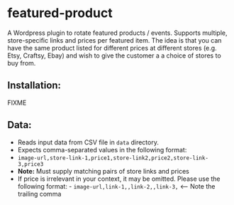 # featured-product
A Wordpress plugin to rotate featured products / events.  Supports multiple, store-specific links and prices per featured item.
The idea is that you can have the same product listed for different prices at different stores (e.g. Etsy, Craftsy, Ebay) and
wish to give the customer a a choice of stores to buy from.

## Installation:
FIXME

## Data:
-  Reads input data from CSV file in `data` directory.
-  Expects comma-separated values in the following format:
  -  `image-url,store-link-1,price1,store-link2,price2,store-link-3,price3`
  -  **Note:**  Must supply matching pairs of store links and prices
  -  If price is irrelevant in your context, it may be omitted.  Please use the following format:
    -  `image-url,link-1,,link-2,,link-3,` <-- Note the trailing comma
